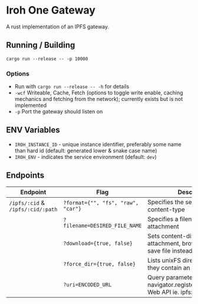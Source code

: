 # Iroh One Gateway

A rust implementation of an IPFS gateway.

## Running / Building

`cargo run --release -- -p 10000`

### Options

- Run with `cargo run --release -- -h` for details
- `-wcf` Writeable, Cache, Fetch (options to toggle write enable, caching mechanics and fetching from the network); currently exists but is not implemented
- `-p` Port the gateway should listen on

## ENV Variables

- `IROH_INSTANCE_ID` - unique instance identifier, preferably some name than hard id (default: generated lower & snake case name)
- `IROH_ENV` - indicates the service environment (default: `dev`)

## Endpoints

| Endpoint                          | Flag                                       | Description                                                                             | Default     |
|-----------------------------------|--------------------------------------------|-----------------------------------------------------------------------------------------|-------------|
| `/ipfs/:cid` & `/ipfs/:cid/:path` | `?format={"", "fs", "raw", "car"}`         | Specifies the serving format & content-type                                             | `""/fs`     |
|                                   | `?filename=DESIRED_FILE_NAME`              | Specifies a filename for the attachment                                                 | `{cid}.bin` |
|                                   | `?download={true, false}`                  | Sets content-disposition to attachment, browser prompts to save file instead of loading | `false`     |
|                                   | `?force_dir={true, false}`                 | Lists unixFS directories even if they contain an `index.html` file                      | `false`     |
|                                   | `?uri=ENCODED_URL`                         | Query parameter to handle navigator.registerProtocolHandler Web API ie. ipfs://         | `""`        |